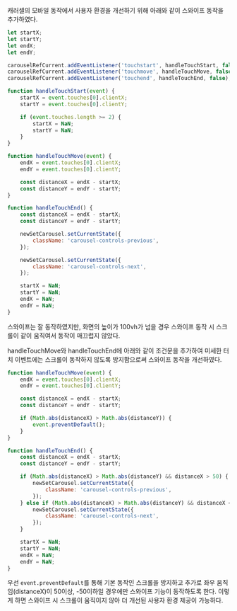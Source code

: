 캐러셀의 모바일 동작에서 사용자 환경을 개선하기 위해 아래와 같이 스와이프 동작을 추가하였다.

```js
let startX;
let startY;
let endX;
let endY;

carouselRefCurrent.addEventListener('touchstart', handleTouchStart, false);
carouselRefCurrent.addEventListener('touchmove', handleTouchMove, false);
carouselRefCurrent.addEventListener('touchend', handleTouchEnd, false);

function handleTouchStart(event) {
    startX = event.touches[0].clientX;
    startY = event.touches[0].clientY;

    if (event.touches.length >= 2) {
        startX = NaN;
        startY = NaN;
    }
}

function handleTouchMove(event) {
    endX = event.touches[0].clientX;
    endY = event.touches[0].clientY;

    const distanceX = endX - startX;
    const distanceY = endY - startY;
}

function handleTouchEnd() {
    const distanceX = endX - startX;
    const distanceY = endY - startY;

    newSetCarousel.setCurrentState({
        className: 'carousel-controls-previous',
    });

    newSetCarousel.setCurrentState({
        className: 'carousel-controls-next',
    });

    startX = NaN;
    startY = NaN;
    endX = NaN;
    endY = NaN;
}
```

스와이프는 잘 동작하였지만, 화면의 높이가 100vh가 넘을 경우 스와이프 동작 시 스크롤이 같이 움직여서 동작이 매끄럽지 않았다.

handleTouchMove와 handleTouchEnd에 아래와 같이 조건문을 추가하여 미세한 터치 이벤트에는 스크롤이 동작하지 않도록 방지함으로써 스와이프 동작을 개선하였다.

```js
function handleTouchMove(event) {
    endX = event.touches[0].clientX;
    endY = event.touches[0].clientY;

    const distanceX = endX - startX;
    const distanceY = endY - startY;

    if (Math.abs(distanceX) > Math.abs(distanceY)) {
        event.preventDefault();
    }
}

function handleTouchEnd() {
    const distanceX = endX - startX;
    const distanceY = endY - startY;

    if (Math.abs(distanceX) > Math.abs(distanceY) && distanceX > 50) {
        newSetCarousel.setCurrentState({
            className: 'carousel-controls-previous',
        });
    } else if (Math.abs(distanceX) > Math.abs(distanceY) && distanceX < -50) {
        newSetCarousel.setCurrentState({
            className: 'carousel-controls-next',
        });
    }

    startX = NaN;
    startY = NaN;
    endX = NaN;
    endY = NaN;
}
```

우선 `event.preventDefault`를 통해 기본 동작인 스크롤을 방지하고 추가로 좌우 움직임(distanceX)이 50이상, -50이하일 경우에만 스와이프 기능이 동작하도록 한다. 이렇게 하면 스와이프 시 스크롤이 움직이지 않아 더 개선된 사용자 환경 제공이 가능하다.

